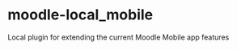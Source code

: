 moodle-local_mobile
===================

Local plugin for extending the current Moodle Mobile app features
